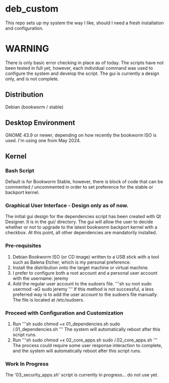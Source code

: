 # deb_custom
This repo sets up my system the way I like, should I need a fresh installation and configuration. 

# WARNING
There is only basic error checking in place as of today. The scripts have not been tested in full yet, however, each 
individual command was used to configure the system and develop the script. The gui is currently a design only, and is
not complete.

## Distribution
Debian (bookworm / stable)

## Desktop Environment
GNOME 43.9 or newer, depending on how recently the bookworm ISO is used. I'm using one from May 2024.

## Kernel
### Bash Script
Default is for Bookworm Stable, however, there is block of code that can be commented / uncommented in order to set 
preference for the stable or backport kernel.

### Graphical User Interface - Design only as of now.
The initial gui design for the dependencies script has been created with Qt Designer. It is in the gui/ directory.
The gui will allow the user to decide whether or not to upgrade to the latest bookworm backport kernel with a checkbox.
At this point, all other dependencies are mandatorily installed.

### Pre-requisites

<ol>
<li>Debian Bookworm ISO (or CD image) written to a USB stick with a tool such as Balena Etcher, which is my personal 
preference.</li>
<li>Install the distribution onto the target machine or virtual machine.</li>
<li>I prefer to configure both a root account and a personal user account with the username: jeremy </li>
<li>Add the regular user account to the sudoers file.
'''sh
su root
sudo usermod -aG sudo jeremy
'''
If this method is not successful, a less preferred way is to add the user account to the sudoers file manually. The file is
located at /etc/sudoers.
</li>
</ol>

### Proceed with Configuration and Customization
<ol>
<li>Run
'''sh
sudo chmod +x 01_dependencies.sh
sudo /.01_dependencies.sh
'''
The system will automatically reboot after this script runs.
</li>
<li>Run
'''sh
sudo chmod +x 02_core_apps.sh
sudo /.02_core_apps.sh
'''
The process could require some user response interaction to complete, and the system will automatically reboot after this
script runs.
</li>
</ol>

### Work In Progress
The '03_security_apps.sh' script is currently in progress... do not use yet.